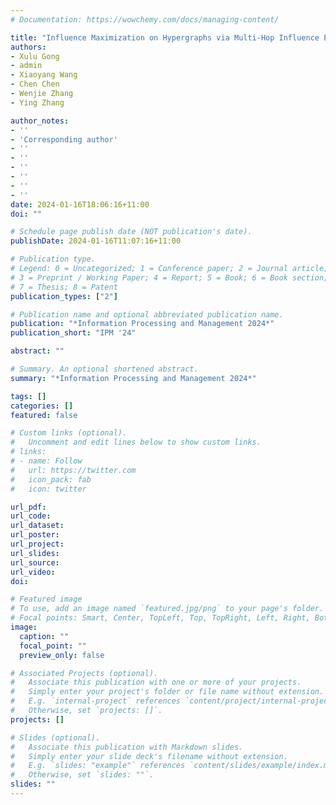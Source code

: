 ```yaml
---
# Documentation: https://wowchemy.com/docs/managing-content/

title: "Influence Maximization on Hypergraphs via Multi-Hop Influence Estimation"
authors: 
- Xulu Gong
- admin
- Xiaoyang Wang
- Chen Chen
- Wenjie Zhang
- Ying Zhang

author_notes:
- ''
- 'Corresponding author'
- ''
- ''
- ''
- ''
- ''
- ''
date: 2024-01-16T18:06:16+11:00
doi: ""

# Schedule page publish date (NOT publication's date).
publishDate: 2024-01-16T11:07:16+11:00

# Publication type.
# Legend: 0 = Uncategorized; 1 = Conference paper; 2 = Journal article;
# 3 = Preprint / Working Paper; 4 = Report; 5 = Book; 6 = Book section;
# 7 = Thesis; 8 = Patent
publication_types: ["2"]

# Publication name and optional abbreviated publication name.
publication: "*Information Processing and Management 2024*"
publication_short: "IPM '24"

abstract: ""

# Summary. An optional shortened abstract.
summary: "*Information Processing and Management 2024*"

tags: []
categories: []
featured: false

# Custom links (optional).
#   Uncomment and edit lines below to show custom links.
# links:
# - name: Follow
#   url: https://twitter.com
#   icon_pack: fab
#   icon: twitter

url_pdf:
url_code:
url_dataset:
url_poster:
url_project:
url_slides: 
url_source:
url_video:
doi:

# Featured image
# To use, add an image named `featured.jpg/png` to your page's folder. 
# Focal points: Smart, Center, TopLeft, Top, TopRight, Left, Right, BottomLeft, Bottom, BottomRight.
image:
  caption: ""
  focal_point: ""
  preview_only: false

# Associated Projects (optional).
#   Associate this publication with one or more of your projects.
#   Simply enter your project's folder or file name without extension.
#   E.g. `internal-project` references `content/project/internal-project/index.md`.
#   Otherwise, set `projects: []`.
projects: []

# Slides (optional).
#   Associate this publication with Markdown slides.
#   Simply enter your slide deck's filename without extension.
#   E.g. `slides: "example"` references `content/slides/example/index.md`.
#   Otherwise, set `slides: ""`.
slides: ""
---
```

